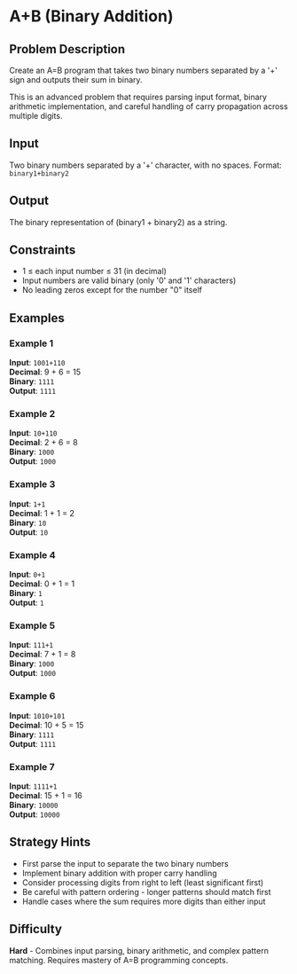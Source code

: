 # A+B (Binary Addition)

## Problem Description
Create an A=B program that takes two binary numbers separated by a '+' sign and outputs their sum in binary.

This is an advanced problem that requires parsing input format, binary arithmetic implementation, and careful handling of carry propagation across multiple digits.

## Input
Two binary numbers separated by a '+' character, with no spaces.
Format: `binary1+binary2`

## Output
The binary representation of (binary1 + binary2) as a string.

## Constraints
- 1 ≤ each input number ≤ 31 (in decimal)
- Input numbers are valid binary (only '0' and '1' characters)
- No leading zeros except for the number "0" itself

## Examples

### Example 1
**Input**: `1001+110`  
**Decimal**: 9 + 6 = 15  
**Binary**: `1111`  
**Output**: `1111`

### Example 2
**Input**: `10+110`  
**Decimal**: 2 + 6 = 8  
**Binary**: `1000`  
**Output**: `1000`

### Example 3
**Input**: `1+1`  
**Decimal**: 1 + 1 = 2  
**Binary**: `10`  
**Output**: `10`

### Example 4
**Input**: `0+1`  
**Decimal**: 0 + 1 = 1  
**Binary**: `1`  
**Output**: `1`

### Example 5
**Input**: `111+1`  
**Decimal**: 7 + 1 = 8  
**Binary**: `1000`  
**Output**: `1000`

### Example 6
**Input**: `1010+101`  
**Decimal**: 10 + 5 = 15  
**Binary**: `1111`  
**Output**: `1111`

### Example 7
**Input**: `1111+1`  
**Decimal**: 15 + 1 = 16  
**Binary**: `10000`  
**Output**: `10000`

## Strategy Hints
- First parse the input to separate the two binary numbers
- Implement binary addition with proper carry handling
- Consider processing digits from right to left (least significant first)
- Be careful with pattern ordering - longer patterns should match first
- Handle cases where the sum requires more digits than either input

## Difficulty
**Hard** - Combines input parsing, binary arithmetic, and complex pattern matching. Requires mastery of A=B programming concepts.